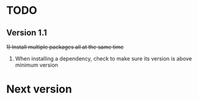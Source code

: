 # TODO

## Version 1.1
~~1) Install multiple packages all at the same time~~
1) When installing a dependency, check to make sure its version is above minimum version


# Next version